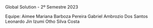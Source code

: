 Global Solution - 2º Semestre 2023

Equipe:
Aimee Mariana Barboza Pereira
Gabriel Ambrozio Dos Santos
Leonardo Jin Izumi
Otho Silva Costa
